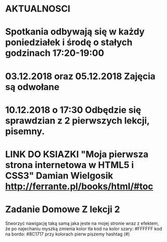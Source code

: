 # AKTUALNOSCI

# Spotkania odbywają się w każdy poniedziałek i środę o stałych godzinach 17:20-19:00
# 03.12.2018 oraz 05.12.2018 Zajęcia są odwołane
# 10.12.2018 o 17:30 Odbędzie się sprawdzian z 2 pierwszych lekcji, pisemny. 
# LINK DO KSIAZKI "Moja pierwsza strona internetowa w HTML5 i CSS3" Damian Wielgosik http://ferrante.pl/books/html/#toc
# Zadanie Domowe Z lekcji 2
Stworzyć nawigację taką samą jaka jeste na mojej stronie wraz z efektem, że po najechaniu myszką zmienia kolor tła kod na kolor szary: #FFFFFF kod na bordo: #8C1717  przy kolorach pierw piszemy hashtag (#)
